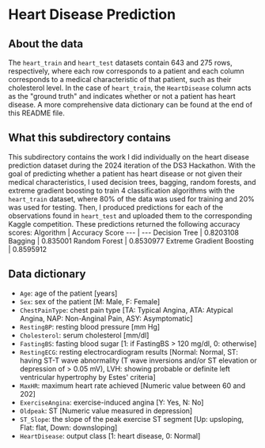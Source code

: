# Heart Disease Prediction
## About the data
The ``heart_train`` and ``heart_test`` datasets contain 643 and 275 rows, respectively, where each row corresponds to a patient and each column corresponds to a medical characteristic of that patient, such as their cholesterol level. In the case of ``heart_train``, the ``HeartDisease`` column acts as the "ground truth" and indicates whether or not a patient has heart disease. A more comprehensive data dictionary can be found at the end of this README file.

## What this subdirectory contains
This subdirectory contains the work I did individually on the heart disease prediction dataset during the 2024 iteration of the DS3 Hackathon. With the goal of predicting whether a patient has heart disease or not given their medical characteristics, I used decision trees, bagging, random forests, and extreme gradient boosting to train 4 classification algorithms with the ``heart_train`` dataset, where 80% of the data was used for training and 20% was used for testing. Then, I produced predictions for each of the observations found in ``heart_test`` and uploaded them to the corresponding Kaggle competition. These predictions returned the following accuracy scores:
Algorithm | Accuracy Score 
--- | --- 
Decision Tree | 0.8203108 
Bagging | 0.835001
Random Forest | 0.8530977
Extreme Gradient Boosting | 0.8595912

## Data dictionary
- ``Age``: age of the patient [years]
- ``Sex``: sex of the patient [M: Male, F: Female]
- ``ChestPainType``: chest pain type [TA: Typical Angina, ATA: Atypical Angina, NAP: Non-Anginal Pain, ASY: Asymptomatic]
- ``RestingBP``: resting blood pressure [mm Hg]
- ``Cholesterol``: serum cholesterol [mm/dl]
- ``FastingBS``: fasting blood sugar [1: if FastingBS > 120 mg/dl, 0: otherwise]
- ``RestingECG``: resting electrocardiogram results [Normal: Normal, ST: having ST-T wave abnormality (T wave inversions and/or ST elevation or depression of > 0.05 mV), LVH: showing probable or definite left ventricular hypertrophy by Estes' criteria]
- ``MaxHR``: maximum heart rate achieved [Numeric value between 60 and 202]
- ``ExerciseAngina``: exercise-induced angina [Y: Yes, N: No]
- ``Oldpeak``: ST [Numeric value measured in depression]
- ``ST_Slope``: the slope of the peak exercise ST segment [Up: upsloping, Flat: flat, Down: downsloping]
- ``HeartDisease``: output class [1: heart disease, 0: Normal]
